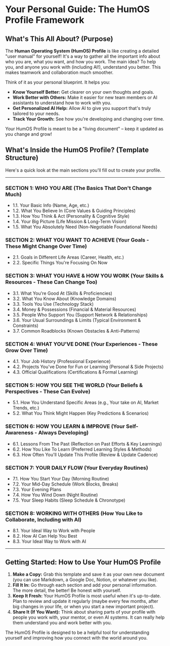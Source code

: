 
# Your Personal Guide: The HumOS Profile Framework

## What's This All About? (Purpose)

The **Human Operating System (HumOS) Profile** is like creating a detailed "user manual" for yourself! It's a way to gather all the important info about who you are, what you want, and how you work.
The main idea? To help you, and anyone you work with (including AI!), understand you better. This makes teamwork and collaboration much smoother.

Think of it as your personal blueprint. It helps you:

*   **Know Yourself Better:** Get clearer on your own thoughts and goals.
*   **Work Better with Others:** Make it easier for new team members or AI assistants to understand how to work with you.
*   **Get Personalized AI Help:** Allow AI to give you support that's truly tailored to your needs.
*   **Track Your Growth:** See how you're developing and changing over time.

Your HumOS Profile is meant to be a "living document" – keep it updated as you change and grow!

## What's Inside the HumOS Profile? (Template Structure)

Here's a quick look at the main sections you'll fill out to create your profile.

---

### **SECTION 1: WHO YOU ARE (The Basics That Don't Change Much)**
*   1.1. Your Basic Info (Name, Age, etc.)
*   1.2. What You Believe In (Core Values & Guiding Principles)
*   1.3. How You Think & Act (Personality & Cognitive Style)
*   1.4. Your Big Picture (Life Mission & Long-Term Vision)
*   1.5. What You Absolutely Need (Non-Negotiable Foundational Needs)

### **SECTION 2: WHAT YOU WANT TO ACHIEVE (Your Goals - These Might Change Over Time)**
*   2.1. Goals in Different Life Areas (Career, Health, etc.)
*   2.2. Specific Things You're Focusing On Now

### **SECTION 3: WHAT YOU HAVE & HOW YOU WORK (Your Skills & Resources - These Can Change Too)**
*   3.1. What You're Good At (Skills & Proficiencies)
*   3.2. What You Know About (Knowledge Domains)
*   3.3. Tools You Use (Technology Stack)
*   3.4. Money & Possessions (Financial & Material Resources)
*   3.5. People Who Support You (Support Network & Relationships)
*   3.6. Your Usual Surroundings & Limits (Typical Environment & Constraints)
*   3.7. Common Roadblocks (Known Obstacles & Anti-Patterns)

### **SECTION 4: WHAT YOU'VE DONE (Your Experiences - These Grow Over Time)**
*   4.1. Your Job History (Professional Experience)
*   4.2. Projects You've Done for Fun or Learning (Personal & Side Projects)
*   4.3. Official Qualifications (Certifications & Formal Learning)

### **SECTION 5: HOW YOU SEE THE WORLD (Your Beliefs & Perspectives - These Can Evolve)**
*   5.1. How You Understand Specific Areas (e.g., Your take on AI, Market Trends, etc.)
*   5.2. What You Think Might Happen (Key Predictions & Scenarios)

### **SECTION 6: HOW YOU LEARN & IMPROVE (Your Self-Awareness - Always Developing)**
*   6.1. Lessons From The Past (Reflection on Past Efforts & Key Learnings)
*   6.2. How You Like To Learn (Preferred Learning Styles & Methods)
*   6.3. How Often You'll Update This Profile (Review & Update Cadence)

### **SECTION 7: YOUR DAILY FLOW (Your Everyday Routines)**
*   7.1. How You Start Your Day (Morning Routine)
*   7.2. Your Mid-Day Schedule (Work Blocks, Breaks)
*   7.3. Your Evening Plans
*   7.4. How You Wind Down (Night Routine)
*   7.5. Your Sleep Habits (Sleep Schedule & Chronotype)

### **SECTION 8: WORKING WITH OTHERS (How You Like to Collaborate, Including with AI)**
*   8.1. Your Ideal Way to Work with People 
*   8.2. How AI Can Help You Best
*   8.3. Your Ideal Way to Work with AI 

---

## Getting Started: How to Use Your HumOS Profile

1.  **Make a Copy:** Grab this template and save it as your own new document (you can use Markdown, a Google Doc, Notion, or whatever you like).
2.  **Fill It In:** Go through each section and add your personal information. The more detail, the better! Be honest with yourself.
3.  **Keep It Fresh:** Your HumOS Profile is most useful when it's up-to-date. Plan to review and update it regularly (maybe every few months, after big changes in your life, or when you start a new important project).
4.  **Share It (If You Want):** Think about sharing parts of your profile with people you work with, your mentor, or even AI systems. It can really help them understand you and work better with you.

The HumOS Profile is designed to be a helpful tool for understanding yourself and improving how you connect with the world around you.
